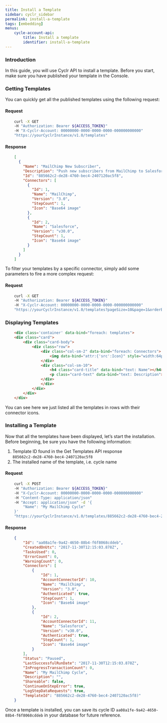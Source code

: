 ```yaml
---
title: Install a Template
sidebar: cyclr_sidebar
permalink: install-a-template
tags: [embedding]
menus:
    cycle-account-api:
        title: Install a template
        identifier: install-a-template
---
```


### Introduction

In this guide, you will use Cyclr API to install a template. Before you start, make sure you have published your template in the Console.

### Getting Templates

You can quickly get all the published templates using the following request:

#### Request

````bash
    curl -X GET
    -H "Authorization: Bearer ${ACCESS_TOKEN}"
    -H "X-Cyclr-Account: 00000000-0000-0000-0000-000000000000"
    "https://yourCyclrInstance/v1.0/templates"
````

#### Response

````json
    [
      {
        "Name": "MailChimp New Subscriber",
        "Description": "Push new subscribers from MailChimp to Salesforce",
        "Id": "885662c2-de28-4760-bec4-2407120ac5f8",
        "Connectors": [
          {
            "Id": 1,
            "Name": "MailChimp",
            "Version": "3.0",
            "StepCount": 1,
            "Icon": "Base64 image"
          },
          {
            "Id": 2,
            "Name": "Salesforce",
            "Version": "v30.0",
            "StepCount": 1,
            "Icon": "Base64 image"
          }
        ]
      }
    ]
````

To filter your templates by a specific connector, simply add some parameters to fire a more complex request:

#### Request

````bash
    curl -X GET
    -H "Authorization: Bearer ${ACCESS_TOKEN}"
    -H "X-Cyclr-Account: 00000000-0000-0000-0000-000000000000"
    "https://yourCyclrInstance/v1.0/templates?pageSize=10&page=1&orderBy=Name&sortOrderAsc=true&connectorName=MailChimp&connectorVersion=3.0&includeIcons=true"
````

### Displaying Templates

````html
    <div class='container' data-bind="foreach: templates">
    <div class="card">
        <div class="card-body">
            <div class="row">
                <div class="col-sm-2" data-bind="foreach: Connectors">
                    <img data-bind="attr:{'src':Icon}" style="width:64px;" />
                </div>
                <div class="col-sm-10">
                    <h4 class="card-title" data-bind="text: Name"></h4>
                    <p class="card-text" data-bind="text: Description"></p>
                </div>
                </div>
            </div>
        </div>
    </div>
````

You can see here we just listed all the templates in rows with their connector icons.

### Installing a Template

Now that all the templates have been displayed, let’s start the installation. Before beginning, be sure you have the following information:

1.  Template ID found in the Get Templates API response  
    `885662c2-de28-4760-bec4-2407120ac5f8`
2.  The installed name of the template, i.e. cycle name

#### Request

````bash
    curl -X POST
    -H "Authorization: Bearer ${ACCESS_TOKEN}"
    -H "X-Cyclr-Account: 00000000-0000-0000-0000-000000000000"
    -H "Content-Type: application/json"
    -H "Accept: application/json" -d '{
        "Name": "My MailChimp Cycle"
    }'
    "https://yourCyclrInstance/v1.0/templates/885662c2-de28-4760-bec4-2407120ac5f8/install?includeIcons=false"
````

#### Response

````json
    {
        "Id": "aa08a1fe-9a42-4650-88b4-f6f8068cddeb",
        "CreatedOnUtc": "2017-11-30T12:15:03.878Z",
        "TasksUsed": 0,
        "ErrorCount": 0,
        "WarningCount": 0,
        "Connectors": [
            {
                "Id": 1,
                "AccountConnectorId": 10,
                "Name": "MailChimp",
                "Version": "3.0",
                "Authenticated": true,
                "StepCount": 1,
                "Icon": "Base64 image"
            },
            {
                "Id": 2,
                "AccountConnectorId": 11,
                "Name": "Salesforce",
                "Version": "v30.0",
                "Authenticated": true,
                "StepCount": 1,
                "Icon": "Base64 image"
            }
        ],
        "Status": "Paused",
        "LastSuccessfulRunDate": "2017-11-30T12:15:03.878Z",
        "InProgressTransactionCount": 0,
        "Name": "My MailChimp Cycle",
        "Description": "",
        "Shareable": false,
        "ContinueOnStepError": true,
        "LogStepDataRequests": true,
        "TemplateId": "885662c2-de28-4760-bec4-2407120ac5f8)"
    }
````
    
Once a template is installed, you can save its cycle ID `aa08a1fe-9a42-4650-88b4-f6f8068cddeb` in your database for future reference.
